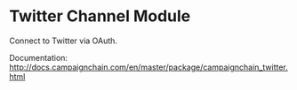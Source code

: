 Twitter Channel Module
======================

Connect to Twitter via OAuth.

Documentation: http://docs.campaignchain.com/en/master/package/campaignchain_twitter.html